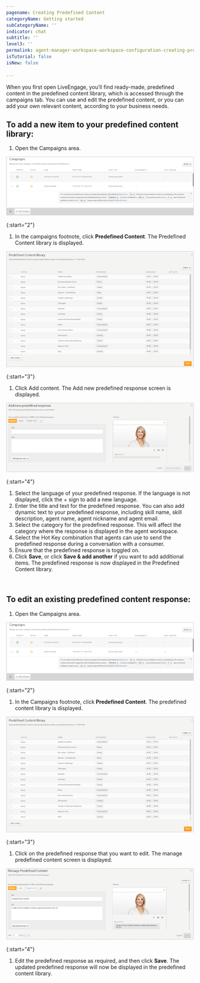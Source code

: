 ```yaml
---
pagename: Creating Predefined Content
categoryName: Getting started
subCategoryName: ''
indicator: chat
subtitle: ''
level3: ''
permalink: agent-manager-workspace-workspace-configuration-creating-predefined-content.html
isTutorial: false
isNew: false

---
```

When you first open LiveEngage, you’ll find ready-made, predefined content in the predefined content library, which is accessed through the campaigns tab. You can use and edit the predefined content, or you can add your own relevant content, according to your business needs.

## To add a new item to your predefined content library:

1. Open the Campaigns area.

![](/img/creating-predefined-content-1.png)

{:start="2"}
1. In the campaigns footnote, click **Predefined Content**. The Predefined Content library is displayed.

![](/img/creating-predefined-content-2.png)

{:start="3"}
1. Click Add content. The Add new predefined response screen is displayed.

![](/img/creating-predefined-content-3.png)

{:start="4"}
1. Select the language of your predefined response. If the language is not displayed, click the + sign to add a new language.
2. Enter the title and text for the predefined response. You can also add dynamic text to your predefined response, including skill name, skill description, agent name, agent nickname and agent email.
3. Select the category for the predefined response. This will affect the category where the response is displayed in the agent workspace.
4. Select the Hot Key combination that agents can use to send the predefined response during a conversation with a consumer.
5. Ensure that the predefined response is toggled on.
6. Click **Save**, or click **Save & add another** if you want to add additional items. The predefined response is now displayed in the Predefined Content library.
<br/>

## To edit an existing predefined content response:

1. Open the Campaigns area.

![](/img/creating-predefined-content-4.png)

{:start="2"}
1. In the Campaigns footnote, click **Predefined Content**. The predefined content library is displayed.

![](/img/creating-predefined-content-5.png)

{:start="3"}
1. Click on the predefined response that you want to edit. The manage predefined content screen is displayed.

![](/img/creating-predefined-content-6.png)

{:start="4"}
1. Edit the predefined response as required, and then click **Save**. The updated predefined response will now be displayed in the predefined content library.